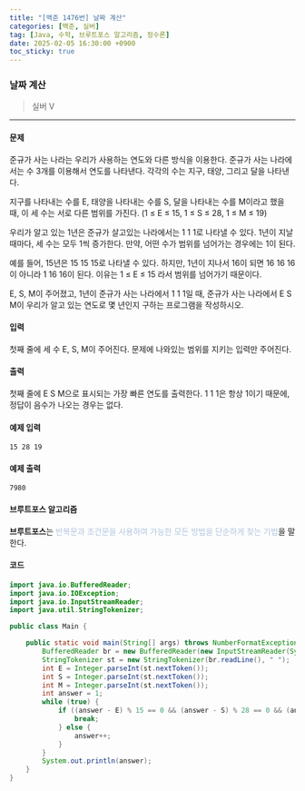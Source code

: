 ```yaml
---
title: "[백준 1476번] 날짜 계산"
categories: [백준, 실버]
tag: [Java, 수학, 브루트포스 알고리즘, 정수론]
date: 2025-02-05 16:30:00 +0900
toc_sticky: true
---
```

### 날짜 계산
> 실버 V

***

#### 문제
준규가 사는 나라는 우리가 사용하는 연도와 다른 방식을 이용한다. 준규가 사는 나라에서는 수 3개를 이용해서 연도를 나타낸다. 각각의 수는 지구, 태양, 그리고 달을 나타낸다.

지구를 나타내는 수를 E, 태양을 나타내는 수를 S, 달을 나타내는 수를 M이라고 했을 때, 이 세 수는 서로 다른 범위를 가진다. (1 ≤ E ≤ 15, 1 ≤ S ≤ 28, 1 ≤ M ≤ 19)

우리가 알고 있는 1년은 준규가 살고있는 나라에서는 1 1 1로 나타낼 수 있다. 1년이 지날 때마다, 세 수는 모두 1씩 증가한다. 만약, 어떤 수가 범위를 넘어가는 경우에는 1이 된다.

예를 들어, 15년은 15 15 15로 나타낼 수 있다. 하지만, 1년이 지나서 16이 되면 16 16 16이 아니라 1 16 16이 된다. 이유는 1 ≤ E ≤ 15 라서 범위를 넘어가기 때문이다.

E, S, M이 주어졌고, 1년이 준규가 사는 나라에서 1 1 1일 때, 준규가 사는 나라에서 E S M이 우리가 알고 있는 연도로 몇 년인지 구하는 프로그램을 작성하시오.

#### 입력
첫째 줄에 세 수 E, S, M이 주어진다. 문제에 나와있는 범위를 지키는 입력만 주어진다.

#### 출력
첫째 줄에 E S M으로 표시되는 가장 빠른 연도를 출력한다. 1 1 1은 항상 1이기 때문에, 정답이 음수가 나오는 경우는 없다.

#### 예제 입력
```
15 28 19
```

#### 예제 출력
```
7980
```

#### 브루트포스 알고리즘
**브루트포스**는 <font color='#b0c4de'> 반복문과 조건문을 사용하여 가능한 모든 방법을 단순하게 찾는 기법</font>을 말한다.

#### 코드
```java
import java.io.BufferedReader;
import java.io.IOException;
import java.io.InputStreamReader;
import java.util.StringTokenizer;

public class Main {

    public static void main(String[] args) throws NumberFormatException, IOException {
        BufferedReader br = new BufferedReader(new InputStreamReader(System.in));
        StringTokenizer st = new StringTokenizer(br.readLine(), " ");
        int E = Integer.parseInt(st.nextToken());
        int S = Integer.parseInt(st.nextToken());
        int M = Integer.parseInt(st.nextToken());
        int answer = 1;
        while (true) {
            if ((answer - E) % 15 == 0 && (answer - S) % 28 == 0 && (answer - M) % 19 == 0) {
                break;
            } else {
                answer++;
            }
        }
        System.out.println(answer);
    }
}
```

